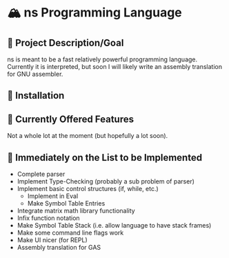 # :mountain_snow: ns Programming Language
## :dart: Project Description/Goal
ns is meant to be a fast relatively powerful programming language.  Currently
it is interpreted, but soon I will likely write an assembly translation for
GNU assembler.

## :floppy_disk: Installation

## :star2: Currently Offered Features
Not a whole lot at the moment (but hopefully a lot soon).

## :scroll: Immediately on the List to be Implemented
- Complete parser
- Implement Type-Checking (probably a sub problem of parser)
- Implement basic control structures (if, while, etc.)
	- Implement in Eval
	- Make Symbol Table Entries
- Integrate matrix math library functionality
- Infix function notation
- Make Symbol Table Stack (i.e. allow language to have stack frames)
- Make some command line flags work
- Make UI nicer (for REPL)
- Assembly translation for GAS 
